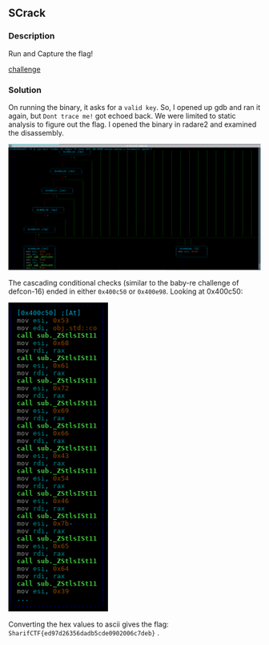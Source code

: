 ## SCrack

### Description

Run and Capture the flag!

[challenge](./SCrack.tar.xz)

### Solution

On running the binary, it asks for a `valid key`. So, I opened up gdb and ran it again, but `Dont trace me!` got echoed back. We were limited to static analysis to figure out the flag. I opened the binary in radare2 and examined the disassembly.


![Conditionals](./cascade.png)

The cascading conditional checks (similar to the baby-re challenge of defcon-16) ended in either `0x400c50` or `0x400e98`.
Looking at 0x400c50:

![0x400c50](flag.png)

Converting the hex values to ascii gives the flag: `SharifCTF{ed97d26356dadb5cde0902006c7deb}` .